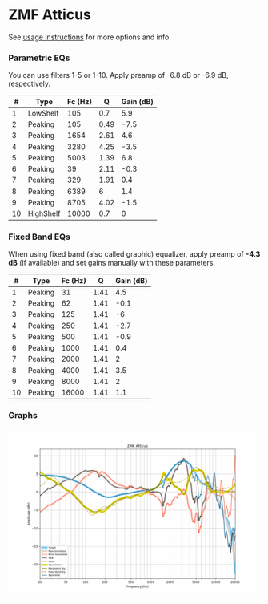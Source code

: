 # ZMF Atticus
See [usage instructions](https://github.com/jaakkopasanen/AutoEq#usage) for more options and info.

### Parametric EQs
You can use filters 1-5 or 1-10. Apply preamp of -6.8 dB or -6.9 dB, respectively.

|   # | Type      |   Fc (Hz) |    Q |   Gain (dB) |
|-----|-----------|-----------|------|-------------|
|   1 | LowShelf  |       105 | 0.7  |         5.9 |
|   2 | Peaking   |       105 | 0.49 |        -7.5 |
|   3 | Peaking   |      1654 | 2.61 |         4.6 |
|   4 | Peaking   |      3280 | 4.25 |        -3.5 |
|   5 | Peaking   |      5003 | 1.39 |         6.8 |
|   6 | Peaking   |        39 | 2.11 |        -0.3 |
|   7 | Peaking   |       329 | 1.91 |         0.4 |
|   8 | Peaking   |      6389 | 6    |         1.4 |
|   9 | Peaking   |      8705 | 4.02 |        -1.5 |
|  10 | HighShelf |     10000 | 0.7  |         0   |

### Fixed Band EQs
When using fixed band (also called graphic) equalizer, apply preamp of **-4.3 dB** (if available) and set gains manually with these parameters.

|   # | Type    |   Fc (Hz) |    Q |   Gain (dB) |
|-----|---------|-----------|------|-------------|
|   1 | Peaking |        31 | 1.41 |         4.5 |
|   2 | Peaking |        62 | 1.41 |        -0.1 |
|   3 | Peaking |       125 | 1.41 |        -6   |
|   4 | Peaking |       250 | 1.41 |        -2.7 |
|   5 | Peaking |       500 | 1.41 |        -0.9 |
|   6 | Peaking |      1000 | 1.41 |         0.4 |
|   7 | Peaking |      2000 | 1.41 |         2   |
|   8 | Peaking |      4000 | 1.41 |         3.5 |
|   9 | Peaking |      8000 | 1.41 |         2   |
|  10 | Peaking |     16000 | 1.41 |         1.1 |

### Graphs
![](./ZMF%20Atticus.png)

